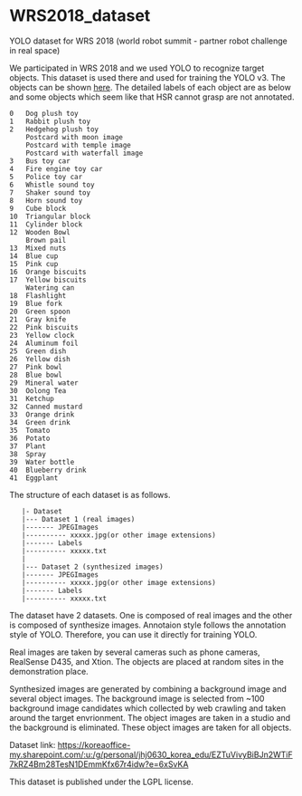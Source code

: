 # WRS2018_dataset

YOLO dataset for WRS 2018 (world robot summit - partner robot challenge in real space)

We participated in WRS 2018 and we used YOLO to recognize target objects.
This dataset is used there and used for training the YOLO v3.
The objects can be shown [here](https://github.com/wrs-prc-realspace/WRS2018Tokyo/blob/master/known_objects.md).
The detailed labels of each object are as below and some objects which seem like that HSR cannot grasp are not annotated.

```
0	Dog plush toy
1	Rabbit plush toy
2	Hedgehog plush toy
	Postcard with moon image
	Postcard with temple image
	Postcard with waterfall image
3	Bus toy car
4	Fire engine toy car
5	Police toy car
6	Whistle sound toy
7	Shaker sound toy
8	Horn sound toy
9	Cube block
10	Triangular block
11	Cylinder block
12	Wooden Bowl
	Brown pail
13	Mixed nuts
14	Blue cup
15	Pink cup
16	Orange biscuits
17	Yellow biscuits
	Watering can
18	Flashlight
19	Blue fork
20	Green spoon
21	Gray knife
22	Pink biscuits
23	Yellow clock
24	Aluminum foil
25	Green dish
26	Yellow dish
27	Pink bowl
28	Blue bowl
29	Mineral water
30	Oolong Tea
31	Ketchup
32	Canned mustard
33	Orange drink
34	Green drink
35	Tomato
36	Potato
37	Plant
38	Spray
39	Water bottle
40	Blueberry drink
41	Eggplant
```


The structure of each dataset is as follows.

```
   |- Dataset
   |--- Dataset 1 (real images)
   |------- JPEGImages
   |---------- xxxxx.jpg(or other image extensions)
   |------- Labels
   |---------- xxxxx.txt
   | 
   |--- Dataset 2 (synthesized images)
   |------- JPEGImages
   |---------- xxxxx.jpg(or other image extensions)
   |------- Labels
   |---------- xxxxx.txt
```

The dataset have 2 datasets. One is composed of real images and the other is composed of synthesize images.
Annotaion style follows the annotation style of YOLO. Therefore, you can use it directly for training YOLO.

Real images are taken by several cameras such as phone cameras, RealSense D435, and Xtion. The objects are
placed at random sites in the demonstration place.

Synthesized images are generated by combining a background image and several object images. The background image
is selected from ~100 background image candidates which collected by web crawling and taken around the target envrionment. 
The object images are taken in a studio and the background is eliminated. These object images are taken for all objects.

Dataset link: https://koreaoffice-my.sharepoint.com/:u:/g/personal/jhj0630_korea_edu/EZTuVivyBiBJn2WTiF7kRZ4Bm28TesN1DEmmKfx67r4idw?e=6xSvKA

This dataset is published under the LGPL license.

